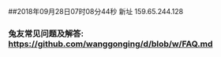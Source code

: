 ##2018年09月28日07时08分44秒 新址 159.65.244.128
### 兔友常见问题及解答: https://github.com/wanggonging/d/blob/w/FAQ.md
